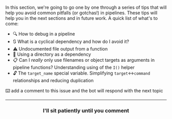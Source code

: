 In this section, we're going to go one by one through a series of tips that will help you avoid common pitfalls (or gotchas!) in pipelines. These tips will help you in the next sections and in future work. A quick list of what's to come:


- :mag: How to debug in a pipeline
- :arrows_clockwise: What is a cyclical dependency and how do I avoid it?
- :warning: Undocumented file output from a function 
- :open_file_folder: Using a directory as a dependency 
- :clipboard: Can I _really_ only use filenames or object targets as arguments in pipeline functions? Understanding using of the `I()` helper
- :unlock: The `target_name` special variable. Simplifying `target`:left_right_arrow:`command` relationships and reducing duplication

:keyboard: add a comment to this issue and the bot will respond with the next topic

<hr>
<h3 align="center">I'll sit patiently until you comment</h3>
